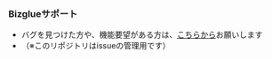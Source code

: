 ### Bizglueサポート

- バグを見つけた方や、機能要望がある方は、[こちらから](https://github.com/g0e/bizglue-support/issues/new/choose)お願いします
- （※このリポジトリはissueの管理用です）
